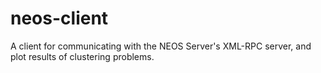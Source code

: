 # neos-client
A client for communicating with the NEOS Server's XML-RPC server, and plot results of clustering problems.
